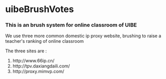 # uibeBrushVotes
<h3>This is an brush system for online classroom of UIBE</h3>
<p>We use three more common domestic ip proxy website, brushing to raise a teacher's ranking of online classroom</p>
<p>The three sites are : </p>
<ol>
	<li>http://www.66ip.cn/</li>
	<li>http://tpv.daxiangdaili.com/</li>
	<li>http://proxy.mimvp.com/</li>
</ol>